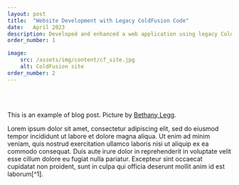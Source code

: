 ```yaml
---
layout: post
title:  "Website Development with Legacy ColdFusion Code"
date:   April 2023
description: Developed and enhanced a web application using legacy ColdFusion code to meet modern requirements. Key responsibilities included analyzing and understanding existing ColdFusion codebase to identify reusable components and areas for optimization; designing and implementing new features while maintaining compatibility with the legacy system architecture, debugging and refactoring legacy ColdFusion code to improve performance, scalability, and maintainability; and integrating modern front-end technologies (e.g., MySQL, HTML, CSS) for an improved user experience. This project enhanced my ability to work with legacy technologies, MVC, RESTful API's, ensure system sustainability, and deliver modern solutions within established frameworks.
order_number: 1

image: 
    src: /assets/img/content/cf_site.jpg
    alt: ColdFusion site
order_number: 2
---
```


<br />
<br />

This is an example of blog post.
Picture by [Bethany Legg](https://unsplash.com/@bkotynski).

Lorem ipsum dolor sit amet, consectetur adipiscing elit, sed do eiusmod tempor incididunt ut labore et dolore magna aliqua. Ut enim ad minim veniam, quis nostrud exercitation ullamco laboris nisi ut aliquip ex ea commodo consequat. Duis aute irure dolor in reprehenderit in voluptate velit esse cillum dolore eu fugiat nulla pariatur. Excepteur sint occaecat cupidatat non proident, sunt in culpa qui officia deserunt mollit anim id est laborum[^1].

<br />